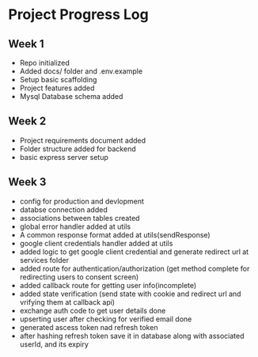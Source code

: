 # Project Progress Log

## Week 1

- Repo initialized
- Added docs/ folder and .env.example
- Setup basic scaffolding
- Project features added
- Mysql Database schema added

## Week 2

- Project requirements document added
- Folder structure added for backend
- basic express server setup

## Week 3

- config for production and devlopment
- databse connection added
- associations between tables created
- global error handler added at utils
- A common response format added at utils(sendResponse)
- google client credentials handler added at utils
- added logic to get google client credential and generate redirect url at services folder
- added route for authentication/authorization (get method complete for redirecting users to consent screen)
- added callback route for getting user info(incomplete)
- added state verification (send state with cookie and redirect url and vrifying them at callback api)
- exchange auth code to get user details done
- upserting user after checking for verified email done
- generated ascess token nad refresh token
- after hashing refresh token save it in database along with associated userId, and its expiry
